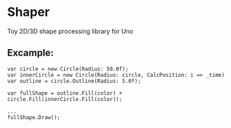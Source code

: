 Shaper
======

Toy 2D/3D shape processing library for Uno


Excample:
---------

    var circle = new Circle(Radius: 50.0f);
    var innerCircle = new Circle(Radius: circle, CalcPosition: i => _time)
    var outline = circle.Outline(Radius: 5.0f);
    
    var fullShape = outline.Fill(color) + circle.Fill(innerCircle.Fill(color));
    
    ...
    fullShape.Draw();

